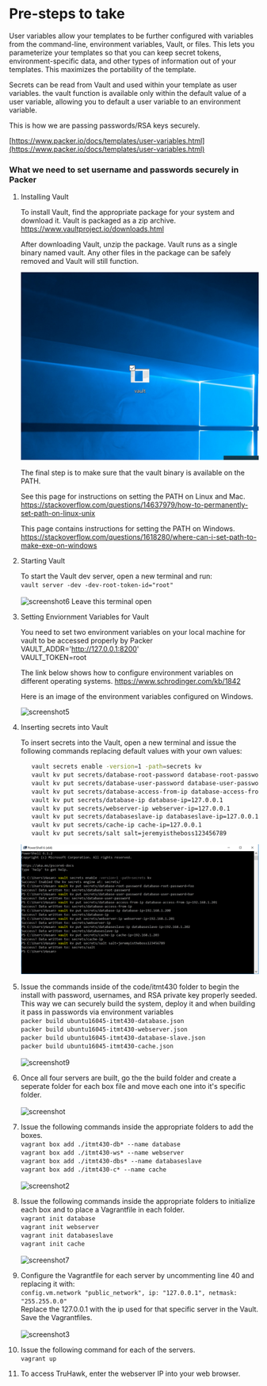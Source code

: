 # Pre-steps to take
User variables allow your templates to be further configured with variables from the command-line, environment variables, Vault, or files. This lets you parameterize your templates so that you can keep secret tokens, environment-specific data, and other types of information out of your templates. This maximizes the portability of the template.

Secrets can be read from Vault and used within your template as user variables. the vault function is available only within the default value of a user variable, allowing you to default a user variable to an environment variable.

This is how we are passing passwords/RSA keys securely.

[https://www.packer.io/docs/templates/user-variables.html](https://www.packer.io/docs/templates/user-variables.html)

### What we need to set username and passwords securely in Packer
1) Installing Vault
   
   To install Vault, find the appropriate package for your system and download it. Vault is packaged as a zip archive.
   https://www.vaultproject.io/downloads.html
   
   After downloading Vault, unzip the package. Vault runs as a single binary named vault. Any other files in the package can be safely removed and Vault will still function.

   ![screenshot4](code/img/screenshot4.png "Screenshot4")
   
   The final step is to make sure that the vault binary is available on the PATH. 
   
   See this page for instructions on setting the PATH on Linux and Mac. 
   https://stackoverflow.com/questions/14637979/how-to-permanently-set-path-on-linux-unix
   
   This page contains instructions for setting the PATH on Windows.
   https://stackoverflow.com/questions/1618280/where-can-i-set-path-to-make-exe-on-windows

1) Starting Vault
  
   To start the Vault dev server, open a new terminal and run: </br> 
   ```vault server -dev -dev-root-token-id="root"``` </br></br>
   ![screenshot6](code/img/screenshot6.png "Screenshot6")
   Leave this terminal open

1) Setting Enviornment Variables for Vault
   
   You need to set two environment variables on your local machine for vault to be accessed properly by Packer 
   VAULT_ADDR='http://127.0.0.1:8200' </br> 
   VAULT_TOKEN=root
   
   The link below shows how to configure environment variables on different operating systems.
   https://www.schrodinger.com/kb/1842
   
   Here is an image of the environment variables configured on Windows.

   ![screenshot5](code/img/screenshot5.png "Screenshot5") 


1) Inserting secrets into Vault
   
   To insert secrets into the Vault, open a new terminal and issue the following commands replacing default values with your own values:  
   ```bash 
      vault secrets enable -version=1 -path=secrets kv
      vault kv put secrets/database-root-password database-root-password=foo
      vault kv put secrets/database-user-password database-user-password=bar
      vault kv put secrets/database-access-from-ip database-access-from-ip=127.0.0.1
      vault kv put secrets/database-ip database-ip=127.0.0.1
      vault kv put secrets/webserver-ip webserver-ip=127.0.0.1
      vault kv put secrets/databaseslave-ip databaseslave-ip=127.0.0.1
      vault kv put secrets/cache-ip cache-ip=127.0.0.1
      vault kv put secrets/salt salt=jeremyistheboss123456789
   ```
   ![screenshot8](code/img/screenshot8.png "Screenshot8") 
1) Issue the commands inside of the code/itmt430 folder to begin the install with password, usernames, and RSA private key properly seeded. This way we can securely build the system, deploy it and when building it pass in passwords via environment variables </br>
```packer build ubuntu16045-itmt430-database.json```</br> 
```packer build ubuntu16045-itmt430-webserver.json```</br> 
```packer build ubuntu16045-itmt430-database-slave.json```</br>
```packer build ubuntu16045-itmt430-cache.json```</br> </br>
![screenshot9](code/img/screenshot9.png "Screenshot9") 
1) Once all four servers are built, go the the build folder and create a seperate folder for each box file and move each one into it's specific folder. </br></br> 
![screenshot](code/img/screenshot.png "Screenshot")
1) Issue the following commands inside the appropriate folders to add the boxes. </br> 
```vagrant box add ./itmt430-db* --name database```</br> 
```vagrant box add ./itmt430-ws* --name webserver```</br> 
```vagrant box add ./itmt430-dbs* --name databaseslave```</br> 
```vagrant box add ./itmt430-c* --name cache```</br> </br>
![screenshot2](code/img/screenshot2.png "Screenshot2")
1) Issue the following commands inside the appropriate folders to initialize each box and to place a Vagrantfile in each folder.    
```vagrant init database```</br>
```vagrant init webserver```</br>
```vagrant init databaseslave```</br>
```vagrant init cache``` </br> </br>
![screenshot7](code/img/screenshot7.png "Screenshot7")
1) Configure the Vagrantfile for each server by uncommenting line 40 and replacing it with: </br>
 ```config.vm.network "public_network", ip: "127.0.0.1", netmask: "255.255.0.0"``` </br>
 Replace the 127.0.0.1 with the ip used for that specific server in the Vault. Save the Vagrantfiles. </br> </br>
![screenshot3](code/img/screenshot3.png "Screenshot3")
1) Issue the following command for each of the servers. </br>
```vagrant up```
1) To access TruHawk, enter the webserver IP into your web browser.